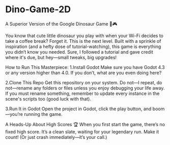 # Dino-Game-2D
A Superior Version of the Google Dinosaur Game 🦖🎮

You know that cute little dinosaur you play with when your Wi-Fi decides to take a coffee break? Forget it. This is the next level. Built with a sprinkle of inspiration (and a hefty dose of tutorial-watching), this game is everything you didn’t know you needed. Sure, I followed a tutorial and gave credit where it's due, but hey—small tweaks, big upgrades!

How to Run This Masterpiece:
1.Install Godot
  Make sure you have Godot 4.3 or any version higher than 4.0. If you don’t, what are you even doing here?

2.Clone This Repo
  Get this repository on your system. Do not—I repeat, do not—rename any folders or files unless you enjoy debugging your life away. 
  If you must rename something, remember to update every instance in the scene's scripts too (good luck with that).

3.Run It in Godot
  Open the project in Godot, click the play button, and boom—you’re running the game.


A Heads-Up About High Scores 🏆
When you first start the game, there’s no fixed high score. It’s a clean slate, waiting for your legendary run. 
Make it count! (Or just crash immediately—it’s your call.)
